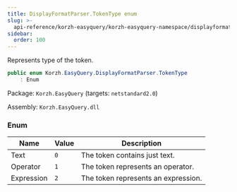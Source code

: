```yaml
---
title: DisplayFormatParser.TokenType enum
slug: >-
  api-reference/korzh-easyquery/korzh-easyquery-namespace/displayformatparser-tokentype-enum
sidebar:
  order: 100
---
```


Represents type of the token.
```csharp
public enum Korzh.EasyQuery.DisplayFormatParser.TokenType
    : Enum

```
Package: `Korzh.EasyQuery` (targets: `netstandard2.0`)

Assembly: `Korzh.EasyQuery.dll`

### Enum

| Name | Value | Description | 
| --- | --- | --- | 
| Text | `0` | The token contains just text. | 
| Operator | `1` | The token represents an operator. | 
| Expression | `2` | The token represents an expression. |
